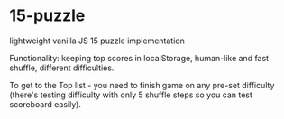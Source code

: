 # 15-puzzle
lightweight vanilla JS 15 puzzle implementation

Functionality: keeping top scores in localStorage, human-like and fast shuffle, different difficulties.

To get to the Top list - you need to finish game on any pre-set difficulty (there's testing difficulty with only 5 shuffle steps so you can test scoreboard easily).
